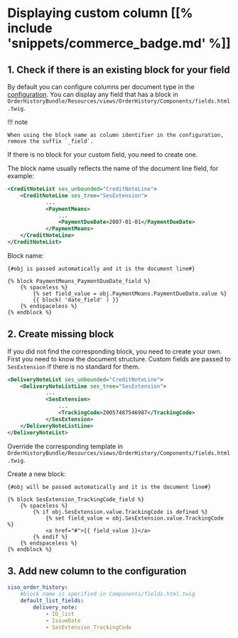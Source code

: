 # Displaying custom column [[% include 'snippets/commerce_badge.md' %]]

## 1. Check if there is an existing block for your field

By default you can configure columns per document type in the [configuration](orderhistory_configuration.md).
You can display any field that has a block in `OrderHistoryBundle/Resources/views/OrderHistory/Components/fields.html.twig`.

!!! note

    When using the block name as column identifier in the configuration, remove the suffix `_field`.

If there is no block for your custom field, you need to create one.

The block name usually reflects the name of the document line field, for example:

``` xml
<CreditNoteList ses_unbounded="CreditNoteLine">   
    <CreditNoteLine ses_tree="SesExtension">
            ...
            <PaymentMeans>   
                ...         
                <PaymentDueDate>2007-01-01</PaymentDueDate>
            </PaymentMeans>   
    </CreditNoteLine>
</CreditNoteList>
```

Block name:

``` html+twig
{#obj is passed automatically and it is the document line#}

{% block PaymentMeans_PaymentDueDate_field %}
    {% spaceless %}
        {% set field_value = obj.PaymentMeans.PaymentDueDate.value %}
        {{ block( 'date_field' ) }}
    {% endspaceless %}
{% endblock %}
```

## 2\. Create missing block

If you did not find the corresponding block, you need to create your own. First you need to know the document structure.
Custom fields are passed to `SesExtension` if there is no standard for them.

``` xml
<DeliveryNoteList ses_unbounded="CreditNoteLine">   
    <DeliveryNoteListLine ses_tree="SesExtension">
            ...
            <SesExtension>   
                ...         
                <TrackingCode>20057487546987</TrackingCode>
            </SesExtension>   
    </DeliveryNoteListLine>
</DeliveryNoteList>
```

Override the corresponding template in `OrderHistoryBundle/Resources/views/OrderHistory/Components/fields.html.twig`.

Create a new block:

``` html+twig
{#obj will be passed automatically and it is the document line#}

{% block SesExtension_TrackingCode_field %}
    {% spaceless %}
        {% if obj.SesExtension.value.TrackingCode is defined %}
            {% set field_value = obj.SesExtension.value.TrackingCode %}
            <a href="#">{{ field_value }}</a> 
        {% endif %}        
    {% endspaceless %}
{% endblock %}
```

## 3\. Add new column to the configuration

``` yaml 
siso_order_history:
    #block name is specified in Components/fields.html.twig
    default_list_fields:    
        delivery_note:
            - ID_list
            - IssueDate
            - SesExtension_TrackingCode
```
